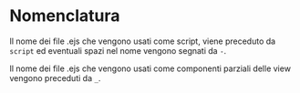 # Nomenclatura
Il nome dei file .ejs che vengono usati come script, viene preceduto da `script` ed eventuali spazi nel nome vengono segnati da `-`.

Il nome dei file .ejs che vengono usati come componenti parziali delle view vengono preceduti da `_`.
